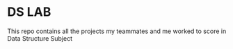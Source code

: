 # DS LAB
This repo contains all the projects my teammates and me worked to score in Data Structure Subject
